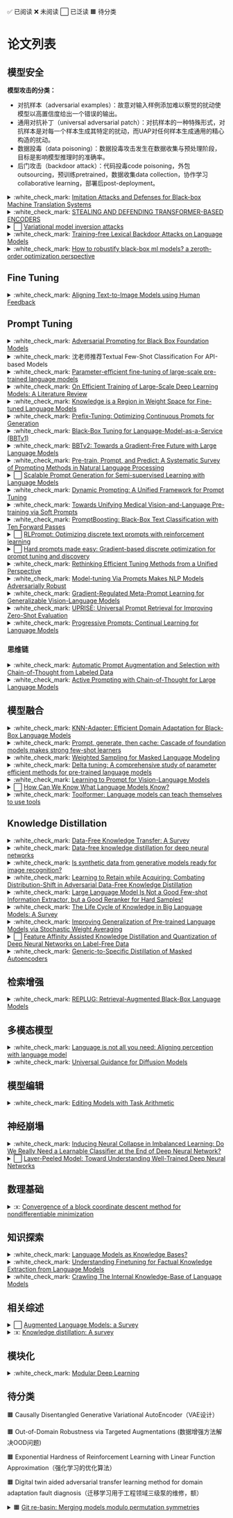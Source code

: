 :white_check_mark: 已阅读
:x: 未阅读
⬜ 已泛读
🟧 待分类


# 论文列表

## 模型安全

**模型攻击的分类：**
- 对抗样本（adversarial examples）：故意对输入样例添加难以察觉的扰动使模型以高置信度给出一个错误的输出。  
- 通用对抗补丁（universal adversarial patch）：对抗样本的一种特殊形式，对抗样本是对每一个样本生成其特定的扰动，而UAP对任何样本生成通用的精心构造的扰动。 
- 数据投毒（data poisoning）：数据投毒攻击发生在数据收集与预处理阶段，目标是影响模型推理时的准确率。 
- 后门攻击（backdoor attack）：代码投毒code poisoning，外包outsourcing，预训练pretrained，数据收集data collection，协作学习collaborative learning，部署后post-deployment。





<details>
<summary> :white_check_mark: <a href="https://arxiv.org/abs/2004.15015">Imitation Attacks and Defenses for Black-box Machine Translation Systems</a> </summary>
</details>

<details>
<summary> :white_check_mark: <a href="https://openreview.net/forum?id=LoJ6oXzc_P3">STEALING AND DEFENDING TRANSFORMER-BASED ENCODERS</a> </summary>
</details>  


<details>
<summary> ⬜ <a href="https://proceedings.neurips.cc/paper/2021/hash/50a074e6a8da4662ae0a29edde722179-Abstract.html">Variational model inversion attacks</a> </summary>
<br>
<blockquote>

**NIPS 2021**
关注模型反演(MI)攻击，即只能访问训练过的分类器的情况下恢复训练集，这篇属于是白盒攻击  

1.将模型反演(MI)攻击问题看作是一个变分推理(VI)问题  
2.使用一组深度规范化流来实现框架  

</blockquote>
</details>



<details>
<summary> :white_check_mark: <a href="https://dl.acm.org/doi/abs/10.1145/3543507.3583348">Training-free Lexical Backdoor Attacks on Language Models</a> </summary>
<br>
<blockquote>
**2023 WWW**
后门攻击介绍：Backdoor learning: A survey 

从分词器（tokenizer）的视角设计了一种无需训练的词法后门攻击(TFLexAttack)，主要思路就是直接把模型的分析器给改了，其他地方不动，将triggers秘密植入语言模型中，本文是用白盒攻击。  
- 策略1：TFLexAttack-substitution：通过标记替换操作给定单词的词汇嵌入
- 策略2：TFLexAttack-insertion：通过标记插入在上下文上修改给定单词
![](README.assets/backdoor.PNG)
![](README.assets/back-algorithm.PNG)


</blockquote>
</details>


<details>
<summary> :white_check_mark: <a href="https://arxiv.org/abs/2203.14195">How to robustify black-box ml models? a zeroth-order optimization perspective</a> </summary>
<br>
<blockquote>

建议查看前缀论文Zoo: Zeroth order optimization based black-box attacks to deep neural networks without training substitute models
**基于对抗训练（AT）的防御机制**
通过将去噪平滑(DS)与零阶优化(ZO)相结合，构建了一个可行的黑盒防御框架。然而，论文发现直接应用ZO优化使得防御无效且难以扩展。然后，提出了ZO-AE-DS，加上了自编码器(AE)来弥合FO和ZO优化之间的差距。
![](README.assets/ZO-AE-DS.PNG)
</blockquote>
</details>



##

## Fine Tuning

<details>
<summary> :white_check_mark: <a href="https://arxiv.org/abs/2302.12192">Aligning Text-to-Image Models using Human Feedback</a> </summary>

<br>
<blockquote>

**步骤：**
- 1.使用多个文本提示，基于图像生成模型生成多个图形，然后收集二进制的人类反馈。
- 2.基于CLIP输入：文本+图像，输出：人类反馈训练一个反馈（奖励）函数，反馈函数的损失由MSE和交叉熵损失组成
- 3.基于这个模型来微调生成模型，一个文本生成的多个图的评分用加权和处理后反向训练
损失函数：
$$\mathcal{L}(\theta)=\underset{(\mathbf{x}, \mathbf{z}) \sim \mathcal{D}^{\text {model }}}{\mathbb{E}}\left[-r_\phi(\mathbf{x}, \mathbf{z}) \log p_\theta(\mathbf{x} \mid \mathbf{z})\right]+\beta \underset{(\mathbf{x}, \mathbf{z}) \sim \mathcal{D}^{\text {pre }}}{\mathbb{E}}\left[-\log p_\theta(\mathbf{x} \mid \mathbf{z})\right]$$
损失函数第一项用我们自己设计的文本，反馈也用我们训练的，第二项用的是现有数据集，已经有标签了，不需要我们的反馈函数去打分，第二项就是为了防止过拟合的

**缺陷：**
图片生成的质量下降，原因可能是损失中第二项用到的数据量不够
![](README.assets/RLHF.PNG)
</blockquote>
</details>




##




## Prompt Tuning
<details>
<summary> :white_check_mark: <a href="https://arxiv.org/abs/2302.04237" target="_blank">Adversarial Prompting for Black Box Foundation Models</a> </summary>
<br>
<ul>
  <li>开发了一个框架，用于使用令牌空间投影运算符来查找对抗性提示。该算子将连续的单词嵌入空间与离散的令牌空间桥接起来，并能够使用黑盒攻击来找到对抗性提示。</li>
  <li>我们展示了我们的框架如何自动找到独立的或预先准备好的提示，这些提示会导致文本到图像模型输出特定的图像类。我们可以进一步找到排除与目标类相关的令牌的对抗性提示。</li>
  <li>我们的框架还可以找到改变非结构化文本生成的对抗性提示。例如，我们发现对抗性提示会鼓励积极情绪或增加生成文本中字母“q”的频率。</li>
</ul>
</details>


<details>
<summary> :white_check_mark: 沈老师推荐Textual Few-Shot Classification For API-based Models </summary>

</details>




<details>
<summary> :white_check_mark: <a href="https://www.nature.com/articles/s42256-023-00626-4">Parameter-efficient fine-tuning of large-scale pre-trained language models</a> </summary>
<blockquote>
<br>

**Fine-tuning的进阶升级版（冻结99%以上的参数进行任务适配），旨在全面分析delta-tuning（增量微调，使模型自适应变得低成本）的最新进展**  

1.delta-tuning可分为addition-based, specification-based and reparameterization-based methods.  
2.基于大型PLM中低内在维度的知识，我们表明delta调优本质上是一种关于解空间或函数空间的子空间优化方法。讨论证明了现有delta调谐方法的设计是合理的，并解释了实验中的一些现象。  
3.受深度学习和最优控制理论之间关系的启发，我们将delta调谐解释为PLM寻找最优控制器。我们提出了一个最优控制框架，该框架统一了不同的delta调整方法。我们的分析为delta调谐方法的新颖设计提供了理论参考。  


实验设计部分评估了vanilla fine-tuning（FT）和四种代表性的delta微调方法，包括提示微调（PT）、前缀微调（PF）、LoRA（LR）和适配器（AP）。   

**结论**：
本分析的重点是PLM的参数有效方法，即delta调谐。我们首先描述了这个问题，并提供了一个分类来系统地调查德尔塔调谐的发展。在经验证据的束缚下，我们提出了两个框架，从优化和最优控制的角度对delta调谐进行理论讨论。我们的讨论为delta调谐方法的新设计提供了理论参考，并有望激发对PLM模型自适应的更深入理解。从经验上讲，我们在100多项NLP任务中进行了广泛的实验，以公平地评估和探索组合性质、规模的影响和德尔塔调整的可转移性。就性能而言，delta调优可能略微落后于或相当于对各种任务的微调，并且随着模型的扩展，差距会缩小；就效率而言，delta调优可以显著减少存储空间和内存使用，并加速反向传播。总之，德尔塔调谐在刺激大型PLM方面显示出相当大的潜力，我们希望该范式能够得到进一步的理论研究和实证实践。
![](README.assets/image-20230430221334240.png)
![](README.assets/C4E863EF5887FCB856CC72BDC72_2D68437A_2136C.png)
</blockquote>

</details>





<details>
<summary> :white_check_mark: <a href="https://arxiv.org/abs/2304.03589">On Efficient Training of Large-Scale Deep Learning Models: A Literature Review</a> </summary>

<br>
<blockquote>
以数据为中心：包括数据集正则化、数据采样和以数据为中心的课程学习技术，可以显著降低数据样本的计算复杂度  
以模型为中心：包括基础模块加速、压缩训练、模型初始化和以模型为中心的课程学习技术，其重点是通过减少参数计算和提供更好的初始化来加速训练  
以优化为中心：包括学习率的选择、大批量的使用、有效目标的设计和模型平均技术，关注大规模模型的训练策略，提高模型的通用性  
预算训练：包括在资源受限情况下的一些独特的加速方法，例如对总迭代的限制  
以系统为中心：包括一些高效的分布式框架和开源库，为上述加速算法的实现提供足够的硬件支持
</blockquote>
</details>




<details>
<summary> :white_check_mark: <a href="https://arxiv.org/abs/2302.04863">Knowledge is a Region in Weight Space for Fine-tuned Language Models</a> </summary>
<br>
<blockquote>

**模型形成的权重空间有助于参数的寻找，深入了解了模型之间的关系，位于两个相似模型之间的模型可以获得两者的知识。**

</blockquote>
</details>











<details>
<summary> :white_check_mark: <a href="https://arxiv.org/abs/2101.00190">Prefix-Tuning: Optimizing Continuous Prompts for Generation</a> </summary>
<br>
<blockquote>

**Adapter-tuning简单易用，插入可训练模块**  
**Prefix-Tuning前缀调优：上游前缀控制一个下游LM，而下游LM保持不变，因此不同的前缀+相同LM可以实现多功能**  
Lightweight fine-tuning：（1）removing parameters，（2）summation tuning （3）Adapter tuning
![](README.assets/prefix.PNG)
</blockquote>
</details>


<details>
<summary> :white_check_mark: <a href="https://proceedings.mlr.press/v162/sun22e.html">Black-Box Tuning for Language-Model-as-a-Service (BBTv1)</a> </summary>
<br>
<blockquote>

**连续prompt的无梯度实现，基于随机嵌入DFO**  
本文为这种场景提供了一种解决方案（BBT），以在不访问模型参数和梯度的情况下完成通用语言理解任务，从而使大规模PTM能够更好地造福用户，也就是说结合parameter-efficient tuning和基于random embedding的非梯度优化算法，就使用推理API把下游任务做好的愿景。prompt的优化几乎是不耗费算力的，因此这一优化过程可以在任何终端设备进行，根本不需要GPU，所有算力需求集中在大模型服务端。此外，这种优化方式还解藕了优化过程和模型前向传播的复杂度，原本的梯度下降中，反向传播的时间和内存占用与模型前向传播成正比，随着模型越来越大，优化也变得越来越昂贵；而black-box tuning的优化过程本身不耗费什么时间和内存，且复杂度仅依赖于本征维度d的大小，与前向传播的复杂度无关。
**有意义的观点：Aghajanyan等人（2021）的经验表明，预训练模型参数越多，其本征维度反而越小，大规模预训练隐含地压缩了下游NLP任务的内在维度。**
</blockquote>
</details>


<details>
<summary> :white_check_mark: <a href="https://aclanthology.org/2022.emnlp-main.259/">BBTv2: Towards a Gradient-Free Future with Large Language Models</a> </summary>
<br>
<blockquote>

**在过去工作（Black-Box Tuning, ICML 2022）的基础上提出了BBTv2，使用深层 prompt 代替原有的输入层 prompt，并提出一种基于分治的无梯度优化方法对其进行交替优化，在多个少样本学习任务上仅优化千分之三的参数取得了和全参数微调相仿的性能。**
</blockquote>
</details>



<details>
<summary> :white_check_mark: <a href="https://dl.acm.org/doi/full/10.1145/3560815">Pre-train, Prompt, and Predict: A Systematic Survey of Prompting Methods in Natural Language Processing</a> </summary>
<br>
<blockquote>
NLP中完全监督的范式发挥的作用越来越小，目光逐渐转向了大模型和微调，微调又开始被提示工程所代替
1.基础的提示工程  
2.答案提示  
3.多提示学习  
4.提示感知方法  
http://pretrain.nlpedia.ai/  

prompting 更加依赖先验，而 fine-tuning 更加依赖后验

</blockquote>
</details>






<details>
<summary> ⬜ <a href="https://arxiv.org/abs/2302.09236">Scalable Prompt Generation for Semi-supervised Learning with Language Models</a> </summary>
<br>
<blockquote>

![](README.assets/SSL.PNG)

研究半监督学习下的提示设计，第一个在SSL设置中完全消除人工参与设计多个提示符和语言表达器的人，并获得与使用手动提示符和语言表达器的SoTA方法相似甚至更好的性能

</blockquote>
</details>










<details>
<summary> :white_check_mark: <a href="https://arxiv.org/abs/2303.02909">Dynamic Prompting: A Unified Framework for Prompt Tuning</a> </summary>
<br>
<blockquote>
为了填补这一空白，我们提出了动态提示(dynamic prompting)：位置、长度和提示表示都可以针对不同的任务和实例进行动态优化，使用SuperGlue作为benchmark。

prefixtuning (PFT) 和prompttuning (PT)，只调优不属于原始预训练模型的少数参数，以及稀疏调优只优化plm的偏差项。稀疏模块设计通过调整更少的参数，这些方法有时可以匹配传统的微调性能。  

![](README.assets/DP.PNG)

DP主要就是在输入x的前后都插入prompt  
首先，设计网络来分割prompt，一部分放在x前面，一部分放在x后面  
然后，设计合适的prompt长度  
最后，设计合适的prompt表示词


</blockquote>
</details>


<details>
<summary> :white_check_mark: <a href="https://arxiv.org/abs/2302.08958">Towards Unifying Medical Vision-and-Language
Pre-training via Soft Prompts</a> </summary>
<br>
<blockquote>
提出了PTUnifier，使医学预训练模型能够兼容不同模式的输入
</blockquote>
</details>





<details>
<summary> :white_check_mark: <a href="https://arxiv.org/abs/2212.09257">PromptBoosting: Black-Box Text Classification with Ten Forward Passes</a> </summary>
<br>
<blockquote>

**集成学习Boosting+Prompt，本文提出了PROMPTBOOSTING，首先建立小提示池,然后通过ADABOOST从这些提示中创建一组弱学习器并将它们集成在一起来实现优异的性能**

针对黑盒模型的无梯度提示优化技巧存在一些问题，比如需要对LMs进行大量的查询，考虑到预训练LMs不断增长的规模和计算成本，这是非常低效的，并且可能导致较大的近似误差  

![](README.assets/PROMPT_BOOSTING.PNG)
</blockquote>
</details>



<details>
<summary> ⬜ <a href="https://arxiv.org/abs/2205.12548">RLPrompt: Optimizing discrete text prompts with reinforcement learning</a> </summary>
<br>
<blockquote>

**基于强化学习的离散提示优化**
训练一个parameter-efficient policy network
</blockquote>
</details>



<details>
<summary> ⬜ <a href="https://arxiv.org/abs/2302.03668">Hard prompts made easy: Gradient-based discrete optimization for prompt tuning and discovery</a> </summary>
<br>
<blockquote>
提出一种基于梯度的优化方法，为文本到图像和文本到文本的应用生成鲁棒和灵活的硬文本提示。

1.作者提出一种通过高效的基于梯度的优化学习硬文本提示的简单方案，该方案改编自梯度重投影方案和针对量化网络的大规模离散优化文献  
2.所提出的方法在优化硬提示的过程中使用连续的"软"提示作为中间变量，从而实现了鲁棒的优化并促进了提示的探索和发现  
3.该方法被用于文本到图像和文本到文本的应用，学到的硬提示在图像生成和语言分类任务中都表现良好  

</blockquote>
</details>






<details>
<summary> :white_check_mark: <a href="https://arxiv.org/abs/2303.00690">Rethinking Efficient Tuning Methods from a Unified Perspective</a> </summary>
<br>
<blockquote>

(i)推导了主流PETL方法的并行形式（提示，Adapter，Prefix），它降低了耦合程度，并促进了大型预训练模型的参数高效部署。    
(ii)我们提出了一个统一的调优框架U-Tuning，它包含现有的PETL方法，并允许衍生新的方法。  
(iii)对迁移学习的全面研究证明了U-Tuning的通用性和强大性。  


将PTEL分为了MHA Based Tuning（包含了Prefix tuning和Prompt tuning）和FFN Based Tuning（Adapter tuning），如下图所示
![](README.assets/prefix+ada+pro.PNG)

U-tuning的设计遵循了冻结函数+可变部分的设计，因此可以延伸到多种适应性结构中去：  
$\boldsymbol{x}^{\prime}=\mathrm{OP}(\boldsymbol{x})+\mathrm{U}-\text { Tuner }(\boldsymbol{x})$  

</blockquote>
</details>





<details>
<summary> :white_check_mark: <a href="https://arxiv.org/abs/2303.07320">Model-tuning Via Prompts Makes NLP Models Adversarially Robust</a> </summary>
<br>
<blockquote>

**通过提示调优来实现全模型的微调来增强对抗鲁棒性（词语替换攻击）**


![](README.assets/MVP.PNG)

</blockquote>
</details>


<details>
<summary> :white_check_mark: <a href="https://arxiv.org/abs/2303.06571">Gradient-Regulated Meta-Prompt Learning for Generalizable Vision-Language Models</a> </summary>
<br>
<blockquote>


**多模态相关**

引入了一种新的梯度调节元提示学习(GRAM)框架，该框架仅使用未标记的图像-文本预训练数据，在元学习范式中联合元学习有效的软提示初始化以更好地适应和轻量级梯度调节功能以实现强跨域泛化
</blockquote>
</details>




<details>
<summary> :white_check_mark: <a href="https://arxiv.org/abs/2303.08518">UPRISE: Universal Prompt Retrieval for Improving Zero-Shot Evaluation</a> </summary>
<br>
<blockquote>

设计了一个轻量级的通用检索器UPRISE，给定一个Zero-Shot任务输入，该检索器可以自动从预先构建的数据池中检索提示（看上去是硬提示），原理是冻结LLM，然后通过模型输出来反向梯度优化检索器，然后训练好的检索器可以根据输入x选择合适的prompt插入到x前面，再一起输入LLM。文章提出跨模型（小模型到大模型）和跨任务（已有任务到没见过的任务）两种标准进行实验分析（在小模型GPT-Neo-2.7B上进行训练调优，然后在BLOOM-7.1B，OPT-66B，GPT3-175B上进行测试）。
![](README.assets/UPRISE.PNG)
![](README.assets/UPRISE2.PNG)

Method部分介绍了数据标签的构建方法，总体任务划分为text completion和multiple-choice两种，然后介绍了检索器的结构，微调和推理的方法。

![](README.assets/UP3.PNG)

</blockquote>
</details>



<details>
<summary> :white_check_mark: <a href="https://arxiv.org/abs/2301.12314">Progressive Prompts: Continual Learning for Language Models</a> </summary>
<br>
<blockquote>

**ICLR 2023**

**思路：**
在模型面对一连串任务的情况下，为每个任务单独设计训练一个Prompt,同时前面的任务的prompt也会结合进来，但是不会被训练，同时对于每一个任务训练prompt的时候，遵循的训练方法是训练的时候优化MLP，然后训练完之后，输入到下一个任务的prompt是$P_k^{\prime}$：
$$P_k^{\prime}=\operatorname{MLP}\left(P_k\right)+P_k$$

![](README.assets/PP.PNG)

</blockquote>
</details>


### 思维链

<details>
<summary> :white_check_mark: <a href="https://arxiv.org/abs/2302.12822">Automatic Prompt Augmentation and Selection with Chain-of-Thought from Labeled Data</a> </summary>
<br>
<blockquote>


**思维链系列开山作品：Chain of thought prompting elicits reasoning in large language models（NIPS 2022）**  
思维链可参考博客：https://zhuanlan.zhihu.com/p/620776904 

思维链是一系列的短句子，模仿了人类在回答问题时的思考和可能的推理过程。
![](README.assets/思维链开山.PNG)
第二篇Large Language Models are Zero-Shot Reasoners的发现很有趣

**回到本篇：**  
大多数 CoT 研究依赖于精心设计的人工注释理性链来提示语言模型，这对现实世界的应用提出了挑战。本文提出了一种新的策略Automate-CoT，它可以通过从一个小的标记数据集中自动增加理性链，然后修剪低质量的链来绕过人工标注思维链的过程。最后，它采用减少方差的策略梯度策略来估计语言模型中每个示例的重要性，从池中选择几个基本原理链的最佳组合用于形成思维链。  
核心内容：小型标注数据集 ——> 扩充推理链 ——> 删除低质推理链，构建候选池 ——> 选择示例组合 ——> 推理链提示  
实验结果：算术推理 (+2.7%)、常识推理 (+3.4%)、符号推理 (+3.2%) 和非推理任务(+2.5%)

</blockquote>
</details>


<details>
<summary> :white_check_mark: <a href="https://arxiv.org/abs/2302.12246">Active Prompting with Chain-of-Thought for Large Language Models</a> </summary>
<br>
<blockquote>

**思路：**
- 1.主动提示(Active-Prompt)通过特定任务的示例提示使大型语言模型自适应不同任务
- 2.采用基于不确定性的主动选择策略，选择最有用的问题进行标注
- 3.介绍了四种不同的不确定性估计策略：分歧、熵、方差和自信度

![](README.assets/ACTIVE-COT.PNG)

</blockquote>
</details>










##

## 模型融合


<details>
<summary> :white_check_mark: <a href="https://arxiv.org/abs/2302.10879">KNN-Adapter: Efficient Domain Adaptation for Black-Box Language Models</a> </summary>
<br>
<blockquote>


思路基于2019年的文章：https://arxiv.org/abs/1911.00172
k-Nearest将语言模型的输出与从目标域构建的数据存储中的topk最近匹配示例所做的预测相结合。这种组合允许模型在没有额外训练的情况下，通过将该领域的特定特征纳入其预测来适应新的目标领域。然而，检索增强域自适应的零样本特性常常导致有限的实用性，因为模型不是在目标域上训练的，而是仅基于在数据存储中可以找到的最近的示例来适应域。与在目标域上进行专门微调的模型相比，这可能会导致性能次优。  
**KNN-Adapter+LM**  
KNN-LM中插值系数和分布温度是固定的，本文的创新就在于通过学习根据要预测的令牌、当前上下文和从数据存储中检索到的邻居来调整两个关键参数，即插值系数$\lambda $和分布温度$t$，从而提高kNN-LM的域自适应性能。
![](README.assets/KNN.PNG)

</blockquote>
</details>


<details>
<summary> :white_check_mark: <a href="https://arxiv.org/abs/2303.02151">Prompt, generate, then cache: Cascade of foundation models makes strong few-shot learners</a> </summary>

**CVPR 2023  CaFo提出一种基础模型的级联，以纳入来自不同预训练范式的多样化知识，从而更好地进行少样本学习。**
融合了四个模型： 1.CLIP语言对比  2.DINO视觉对比  3.DALL-E图像生成  4.GPT3语言生成
CaFo：首先GPT-3生成文本输入用于提示CLIP，用DALL-E来生成更多可训练数据，并且引入了一个可学习的缓存模型来自适应地混合来自CLIP和DINO的预测，最终分类效果很好
</details>


<details>
<summary> :white_check_mark: <a href="https://arxiv.org/abs/2302.14225">Weighted Sampling for Masked Language Modeling</a> </summary>
<br>
<blockquote>

**提出了两种加权采样方法来缓解传统掩蔽语言建模中的频率偏差问题：频率加加权采样和动态加权采样，计算出来每个token的屏蔽概率。**  
**通过将加权采样应用于BERT，开发了一种新的PLM，即WSBERT。**
<!-- ![](README.assets/KNN.PNG) -->

</blockquote>
</details>


<details>
<summary> :white_check_mark: <a href="https://arxiv.org/abs/2203.06904">Delta tuning: A comprehensive study of parameter efficient methods for pre-trained language models</a> </summary>
<br>
<blockquote>

**内容和Parameter-efficient fine-tuning of large-scale pre-trained language models几乎相同**


</blockquote>
</details>





<details>
<summary> :white_check_mark: <a href="https://arxiv.org/abs/2109.01134">Learning to Prompt for Vision-Language Models</a> </summary>
<br>
<blockquote>

**研究Prompt在大型视觉-语言模型的应用，也是用自适应的上下文学习来提升对图片的分类精度。**
提供了两种实现来处理不同性质的任务:  
1.基于统一上下文，与所有类共享相同的上下文，并且在大多数类别上都能很好地工作，也就是unified context，不管样本是什么类别，其learnable context都是一样的。    
2.基于特定于类的上下文，每个类学习一组特定的上下文令牌，适合于一些细粒度的类别，class-specific context，每个类别都有自己特有的learnable context。  
损失使用交叉熵损失
![](README.assets/Coop.PNG)
</blockquote>
</details>



<details>
<summary> ⬜ <a href="https://direct.mit.edu/tacl/article/doi/10.1162/tacl_a_00324/96460">How Can We Know What Language Models Know?
</a> </summary>
<br>
<blockquote>

**研究prompt工程**

论文提出了基于挖掘（mining-based）和基于释义（paraphrasing-based）的方法来自动生成高质量和多样化的prompt，以及集成方法来组合来自不同提示的答案，用以更准确地估计LM中包含的知识，主要使用的数据集是LAMA。
</blockquote>
</details>


<details>
<summary> :white_check_mark: <a href="https://arxiv.org/abs/2302.04761">Toolformer: Language models can teach themselves to use tools</a> </summary>
<br>
<blockquote>

**基于自监督生成标签的方式，让语言模型可以自己决定什么时候使用外部工具，使用什么外部工具，怎么使用外部工具。**
![](README.assets/Toolformer.PNG)
</blockquote>
</details>





##
## Knowledge Distillation


<details>
<summary> :white_check_mark: <a href="https://arxiv.org/abs/2112.15278">Data-Free Knowledge Transfer: A Survey</a> </summary>
<br>
<blockquote>

**Data-Free Knowledge Transfer (DFKT)无数据知识迁移**  
1.Data-Free Knowledge Distillation (DFKD) 无数据知识蒸馏：将训练数据集的原始信息提取并传递到一个压缩学生模型中，知识传递,仍处于同一个任务下  
（1）噪声优化 （2）生成重建 （3）对抗探索  
应用方向：量化剪枝，增量学习，模型攻击
2.Source-(Data) Free Domain Adaptation (SFDA) 无数据领域自适应：通过目标数据查询和探索跨领域知识，两个模型的结构共享（就是参数不一样），面对不同的任务  
实现方法：（1）自监督训练：伪标签聚类；伪标签过滤 （2）虚拟源知识转移：源印象；风格迁移  
应用方向：语义分割，目标检测  

**未来研究方向**
1.更高效的数据重建  
2.适应性的知识迁移  
3.联合学习  
4.Transformer or GNN


</blockquote>
</details>



<details>
<summary> :white_check_mark: <a href="https://arxiv.org/abs/1710.07535">Data-free knowledge distillation for deep neural networks</a> </summary>
<br>
<blockquote>
提出了一种新的基于知识蒸馏[8]的神经网络压缩策略，而无需访问原始数据，提出了多种不同的教师网络的激活记录策略用来重建原始数据集，然后用重建的数据集去训练学生网络  
传统模型压缩：（1）权重量化 （2）网络修剪 （3）知识蒸馏  
在MNIST和CelebA上进行实验分析
</blockquote>
</details>


<details>
<summary> :white_check_mark: <a href="https://arxiv.org/abs/2210.07574">Is synthetic data from generative models ready for image recognition?</a> </summary>
<br>
<blockquote>

**ICLR**
用于图像识别的生成数据：  
1.传统仿真流水线生成的生成数据集（从图形引擎合成3D模型或场景的2D渲染）  
2.Diffusion，GAN生成模型合成得到

从生成数据角度出发对于零样本分类，少样本分类和预训练数据合成三个角度开展了实验分析，工作量大  
结论：合成数据可以促进image recognition，合成数据在预训练方面甚至超过imagenet。  
局限性：受限于资源无法计算更大尺寸的图片大小
</blockquote>
</details>

<details>
<summary> :white_check_mark: <a href="https://arxiv.org/abs/2302.14290">Learning to Retain while Acquiring: Combating Distribution-Shift in Adversarial Data-Free Knowledge Distillation</a> </summary>
<br>
<blockquote>

**GAN知识蒸馏 cvpr2023**

对抗生成网络 + 知识蒸馏 = 无数据知识蒸馏  
![](README.assets/无数据知识蒸馏.jpg)

主要处理的问题就是在学生网络更新的过程中的分布偏移  
1.提出了一种新的元学习启发的知识蒸馏中学生网络更新的策略，旨在保持学生在知识保留上的表现，同时从当前分布的样本中获取知识。  
2.策略在知识获取和知识保留之间强制执行隐式梯度对齐，也就是说提出的学生更新策略对这两个任务执行了一个共同的梯度方向，减少了两个目标之间的干扰。  
3.最后，本文通过在多个数据集上展示本文的方法与先前技术的广泛验证和比较来支持本文的假设。  
![](README.assets/元学习元训练.PNG)

![](README.assets/无数据知识蒸馏.PNG)

</blockquote>
</details>


<details>
<summary> :white_check_mark: <a href="https://arxiv.org/abs/2303.08559">Large Language Model Is Not a Good Few-shot Information Extractor,
but a Good Reranker for Hard Samples!</a> </summary>
<br>
<blockquote>

**信息抽取领域的大小模型协同**
问题：  
（1）在少样本IE任务中，Large-LM是否真的优于Small-LM?  
（2）更多的标注数据能否提高Large-LM和Small-LM?  
（3）LLMs和SLMs是否分别擅长处理不同类型的样本?  


思路：将小模型不太确定的测试样本再给大模型重新选择一下  
![](README.assets/large.PNG)
</blockquote>
</details>






<details>
<summary> :white_check_mark: <a href="https://arxiv.org/abs/2303.07616">The Life Cycle of Knowledge in Big Language Models: A Survey
</a> </summary>
<blockquote>

将预训练语言模型的知识生命周期划分为五个：  
**1.知识获取：关注模型怎么从文本中提取知识**
建模方法有：因果建模，掩码建模，Seq2Seq建模，去噪建模
**2.知识表示：关注知识怎么转化为模型的底层参数**  
分析方法有：基于梯度，基于因果，基于注意
**3.知识探索：评估当前包含不同类型知识的plm的效果。**  
**4.知识编辑：编辑或删除模型中的知识**  
约束微调，内存微调，元学习微调
**5.知识应用：从训练好的模型中提取可用的知识**



</blockquote>
</details>


<details>
<summary> :white_check_mark: <a href="https://arxiv.org/abs/2212.05956">Improving Generalization of Pre-trained Language Models via Stochastic Weight Averaging</a> </summary>
<br>
<blockquote>

**采用high constant learning rate下的随机加权平均(SWA)，一种鼓励收敛到更平坦的最小值的方法，以微调PLM，首次将SWA引入NLP领域**

SWA优点在于没有引入额外的计算成本，同时在紧凑型PLM的效果和SOTA KD方法相当

![](README.assets/SWA.PNG)

</blockquote>
</details>


<details>
<summary> ⬜ <a href="https://arxiv.org/abs/2302.14771">Feature Affinity Assisted Knowledge Distillation and Quantization of Deep Neural Networks on Label-Free Data</a> </summary>
<br>
<blockquote>

**设计了一种快速特征亲和损失（Fast Feature Affinity，FFA）用来提升知识蒸馏的效果**

**思路：**
不仅是将老师和学生在输出层的标签进行匹配，同时还要将他们中间阶段的特征图进行匹配

</blockquote>
</details>




<details>
<summary> :white_check_mark: <a href="https://arxiv.org/abs/2302.14771">Generic-to-Specific Distillation of Masked Autoencoders</a> </summary>
<br>
<blockquote>

**CVPR 2023**
提出了通用到特定的蒸馏(G2SD)，将任务不可知和任务特定的知识从MAE转移到轻量级的vit，为两阶段视觉模型蒸馏设定了坚实的基线  
实现方式：
第一阶段：MAE教师解码器中间层的隐藏特征输出用于指导学生模型的训练。  
第二阶段：对于特定任务的蒸馏，配备任务层的微调MAE向学生模型教授特定任务的知识(例如分类分数)。学生模型从前一个蒸馏阶段初始化，而任务层随机初始化。学生模型的预测被限制为与MAE的预测以及真实标签相一致。
![](README.assets/GS2D.PNG)
</blockquote>
</details>




##

## 检索增强


<details>
<summary> :white_check_mark: <a href="https://arxiv.org/abs/2301.12652">REPLUG: Retrieval-Augmented Black-Box Language Models</a> </summary>
<br>
<blockquote>

**处理生成文本中的事实性错误**

以往的白盒检索增强中一般是冻结检索器，优化大模型，也就是让LM适应retriever。

**思路:** 本文提出了一种黑盒式的检索增强组件REPLUG，优化检索组件，冻结大模型，让retriever适应LM，然后使用了一个集成的框架，其实就是把多个检索到的文档分别和输入x结合送到LM中，得到的结果再用权重的方式集成，老套路了。用余弦相似度去提取和x最接近的文本，然后分别结合x输入LM，得到集成结果，根据KL散度来训练检索器。
![](README.assets/Replug1.PNG)
![](README.assets/Replug2.PNG)

损失函数（检索似然和语言模型似然之间的KL散度）：
$$\mathcal{L}=\frac{1}{|\mathcal{B}|} \sum_{x \in \mathcal{B}} K L\left(P_R(d \mid x) \| Q_{\mathrm{LM}}(d \mid x, y)\right)$$

</blockquote>
</details>



##
## 多模态模型


<details>
<summary> :white_check_mark: <a href="https://arxiv.org/abs/2302.14045">Language is not all you need: Aligning perception with language model</a> </summary>
<br>
<blockquote>

**语言不是你需要的全部：对齐感知与语言模型，主要是针对多模态大模型的研究**
github链接：https://github.com/microsoft/unilm  


作者在Web规模的多模态语料库中从头开始训练Kosmos-1，语料库的内容包含了任意交错的文本和图像、图像-标题对以及文本数据

没有任何梯度更新或微调的情况下，在广泛的任务中评估了各种设置，包括零次学习、少次学习和多模态思维链的提示。

实验结果表明，Kosmos-1在以下方面效果较好：  
（1）语言理解、生成，甚至是无OCR的NLP（直接输入文档图像）  
（2）感知-语言任务，包括多模态对话、图像说明、视觉问答  
（3）视觉任务，例如带有说明的图像识别（通过文本指令指定分类）

</blockquote>
</details>


<details>
<summary> :white_check_mark: <a href="https://arxiv.org/abs/2302.07121">Universal Guidance for Diffusion Models</a> </summary>
<br>
<blockquote>

**实现多模态的Guidance指令来控制Diffusion Models**

Guided Image Generation：采用冻结的预训练扩散模型作为基础模型，修改采样方法，利用引导函数$f$的反馈来引导图像生成。
![](README.assets/通用制导算法.PNG)

</blockquote>
</details>

##
## 模型编辑



<details>
<summary> :white_check_mark: <a href="https://arxiv.org/abs/2212.04089">Editing Models with Task Arithmetic</a> </summary>
<br>
<blockquote>

**基于任务向量算术的模型编辑（ICLR 2023）**  
从非常有趣的角度进行模型权重的修改，原理上比较清晰，论文主要的工作是一直在做实验验证这些观点  

提出一种用任务向量编辑预训练模型的新方法，任务向量是通过将预训练模型权重减去该模型在任务中微调后权重而产生的。任务向量上的算术运算，如取负和相加，使得用户可修改和组合预训练模型的行为，也可以用来创建新的模型，在多个任务或由类比关系连接的任务上有更好的性能。这种方法高效易用，可实现无需额外推理成本的模型编辑。

使用方法：（1）删除特定向量来降低本模型在某方面的能力   （2）添加其他模型的任务向量增强本模型某方面能力  （3）通过类比（平行四边形法则）的方式让模型获得新能力（即使没有该方向的数据）

</blockquote>
</details>


##
## 神经崩塌

<details>
<summary> :white_check_mark: <a href="https://arxiv.org/abs/2203.09081">Inducing Neural Collapse in Imbalanced Learning: Do We Really Need a Learnable Classifier at the End of Deep Neural Network?</a> </summary>
<br>
<blockquote>

分析了神经崩塌问题，提出了一种全新的框架，把可训练线性分类器修改为一个训练过程中保持不变的随机初始化的 ETF simplex，训练过程中最后一层 classifier 不再需要 push 梯度，只需要 pull 梯度，同时证明了一个更好的收敛性质。

</blockquote>
</details>




<details>
<summary> ⬜ <a href="https://www.researchgate.net/publication/348927984_Layer-Peeled_Model_Toward_Understanding_Well-Trained_Deep_Neural_Networks#:~:text=In%20this%20paper%2C%20we%20introduce%20the%20Layer-Peeled%20Model%2Ca,suggests%2C%20this%20new%20model%20is%20derived%20by%20isolating">Layer-Peeled Model: Toward Understanding Well-Trained Deep Neural Networks</a> </summary>
<br>
<blockquote>
分层模型：理解训练有素的深度神经网络


</blockquote>
</details>
















##
## 数理基础

<details>
<summary> :x: <a href="https://www.csie.ntu.edu.tw/~b97058/tseng/papers/archive/bcr_jota.pdf">Convergence of a block coordinate descent method for nondifferentiable minimization</a> </summary>
<br>
<blockquote>



</blockquote>
</details>







##

## 知识探索

<details>
<summary> :white_check_mark: <a href="https://arxiv.org/abs/1909.01066">Language Models as Knowledge Bases?</a> </summary>
<br>
<blockquote>

**EMNLP**

该篇文章想要探索的问题是，通过在大型的文本语料上进行预训练，语言模型是否已经（或是有潜力）学习到并存储下了一些事实知识（主体-关系-客体形式的三元组或是问题-答案对）？  

针对这个问题，本文首先定义了一种判断语言模型是否包含某种知识的方法。以Bert作为例子，对于某个三元组（小明，出生在，上海），本文首先将这一知识通过模板转换为自然语言的形式—小明出生在[MASK]，如果Bert能够成功的预测出被[MASK]掉的词语，那么我们就认为Bert掌握了这一知识。

![](README.assets/EMNLP.PNG)

为了对预训练模型所包含的知识进行探索，本文进一步以上述完形填空的形式，从一些现有的知识源中构建了四个用于知识探测的数据集

实验部分，本文分别对两个单向的语言模型fairseq-fconv和Transformer-XL以及两个双向的语言模型ELMo和BERT进行了实验测试，使用$precision@k(p@k)$来表示模型预测的前K个词中，命中正确答案的准确率。结果表明，BERT-LARGE已经可以较为精确的对知识进行预测，这初步回答了该篇论文所提出的问题，语言模型中已经包含了相当数量的知识。

本文是较早对语言模型中包含的事实知识进行正式、系统化探索的论文，提出了将语言模型作为知识库这一概念，并构建了LAMA数据集用于对模型存储知识的能力进行评估。
</blockquote>
</details>




<details>
<summary> :white_check_mark: <a href="https://arxiv.org/abs/2301.11293">Understanding Finetuning for Factual Knowledge Extraction from Language Models</a> </summary>
<br>
<blockquote>


**知识提取相关**

**工作**：聚焦提取事实知识的语言模型微调过程，发现微调可能对知识提取产生负面影响，并提出了两套当前最优方案1：model mixing（将一个微调模型与一个零射击或少射击模型进行混合） and 2：mixture finetuning with the LM’s pre-training task（知识提取任务与LM的原始预训练任务的混合），以助于弥补负面影响并提高性能。

**背景**：此前在LM的研究上有一种新的知识图（Knowledge Graph，KG）构建范式，在这种范式中，LMs可以作为一种简单有效的管道，将网络上的异构数据源转换为结构化的KG表示，但是存在频率冲击（Frequency Shock）和范围转移（Range Shift）几种问题。


</blockquote>
</details>




<details>
<summary> :white_check_mark: <a href="https://arxiv.org/abs/2301.12810">Crawling The Internal Knowledge-Base of Language Models</a> </summary>
<br>
<blockquote>
目的是获得一个可解释和透明的表示，使人类能够检查LM知道什么，不知道什么，为什么会犯某些错误，以及LM编码的偏见是什么。

**贡献：**
- 1.设计了一个从LM中提取知识图谱（KG）方法
- 2.基于Prompt的方法将任务分解为多个子任务
![](README.assets/CRAW.PNG)
主要内容：
- 1.Relation Generation
- 2.Relation Paraphrasing
- 3.Object Generation
- 4.Learning to Output “Don’t Know”
- 5.Subject Paraphrasing
- 6.LMCRAWL
![](README.assets/CRAW-TABLE.PNG)



</blockquote>
</details>












##

## 相关综述


<details>
<summary> ⬜ <a href="https://arxiv.org/abs/2302.07842">Augmented Language Models: a Survey</a> </summary>
<br>
<blockquote>

**增强语言模型（ALM）**
LeCun参与的工作，系统归纳了语言模型的推理能力以及使用外部工具能力的工作（推理指将复杂任务分解为更简单的子任务，工具包括调用模块等），并指出这个方向有可能解决传统语言模型所面临的可解释性，一致性以及扩展性的问题。

- 观点1：大规模语言模型由于模型幻视等问题在大规模推广时受到限制，很多LLM的能力随着模型参数量增加到一定限度才会涌现，LLM的模型规模跟数据需求在很多情况下都是不符合实际的。

- 观点2：将ALM分为（1） Reason: 推理，将潜在复杂任务分解为简单子任务的能力，而这些子任务是语言模型可以自身解决或者调用其他工具解决。（2）Tool: 工具，语言模型通过规则或者特殊token调用外部模块的能力，包括检索外部信息的检索系统，或者可以调用机器手臂的工具等。（3）Act：行为，ALM调用的工具会对虚拟或者真实世界产生影响并观测到结果。

参照博客 https://zhuanlan.zhihu.com/p/611492200

</blockquote>
</details>



<details>
<summary> :x: <a href="https://arxiv.org/pdf/2006.05525.pdf">Knowledge distillation: A survey
</a> </summary>
<br>
<blockquote>

**IJCV 2021**

知识蒸馏由知识类型，蒸馏算法，师生架构三部分组成
![](README.assets/KD.PNG)


**根据使用到的知识阶段进行划分：**

- Response-Based Knowledge 只用最后一层logit
$$L_{\operatorname{Res} D}\left(p\left(z_t, T\right), p\left(z_s, T\right)\right)=\mathcal{L}_R\left(p\left(z_t, T\right), p\left(z_s, T\right)\right)$$

- Feature-Based Knowledge 还用到中间层特征
$$L_{F e a D}\left(f_t(x), f_s(x)\right)=\mathcal{L}_F\left(\Phi_t\left(f_t(x)\right), \Phi_s\left(f_s(x)\right)\right)$$

- Relation-Based Knowledge 基于关系的知识探索不同层或数据样本之间的关系
$$L_{\operatorname{RelD}}\left(F_t, F_s\right)=\mathcal{L}_{R^2}\left(\psi_t\left(t_i, t_j\right), \psi_s\left(s_i, s_j\right)\right)$$
![](README.assets/relation-based.PNG)



**根据教师学生模型是否同步更新进行划分：**

- 离线蒸馏
- 在线蒸馏
- 自我蒸馏


</blockquote>
</details>


## 

## 模块化


<details>
<summary> :white_check_mark: <a href="https://arxiv.org/abs/2302.11529">Modular Deep Learning
</a> </summary>
<br>
<blockquote>

**关于模块化迁移学习的survey**

- 观点1：多任务微调中，来自不同任务的学习信号可能会相互负向干扰。
- 观点2：模块化深度学习通过将计算与路由分离，并在本地更新模块来实现正向迁移和系统性泛化；
- 观点3：该框架由自主参数高效模块组成，信息有条件地被路由到模块的子集，随后被聚合；
- 观点4：模块化还有其他用途，包括扩展语言模型、因果推理、程序归纳和强化学习中的规划；
- 观点5：模块化深度学习已经成功地部署在具体的应用中，如跨语言和跨模态的知识转移。

**总结:**  
模块化深度学习提供了一种很有前途的解决方案，可以开发出专门针对多个任务而没有负面干扰的模型，并且可以系统性泛化到非相同分布的任务。
</blockquote>
</details>






##

## 待分类

🟧 Causally Disentangled Generative Variational AutoEncoder（VAE设计）


🟧 Out-of-Domain Robustness via Targeted Augmentations (数据增强方法解决OOD问题)


🟧 Exponential Hardness of Reinforcement Learning with Linear Function Approximation（强化学习的优化算法）

🟧 Digital twin aided adversarial transfer learning method for domain adaptation fault diagnosis（迁移学习用于工程领域三级泵的维修，额）


<details>
<summary> 🟧 <a href="https://arxiv.org/abs/2209.04836">Git re-basin: Merging models modulo permutation symmetries</a> </summary>
<br>
<blockquote>

**合并模型的模排列对称性:**

深度学习的成功归功于我们能够相对轻松地解决某些大规模的非凸优化问题。尽管非凸优化是 NP 难的，但简单的算法（通常是SGD的变体）在实践中拟合大型神经网络时表现出令人惊讶的有效性。在考虑了隐藏单元所有可能的排列对称性之后，我们认为神经网络损失包含（几乎）一个单一的极值点。我们引入了三种算法来置换一个模型的单元，使它们与参考模型的单元对齐。这种转换产生了一组功能等效的权重，它们位于参考模型附近的近似凸极值点中。在实验上，我们在各种模型架构和数据集中展示了单极值点现象，包括首次（据我们所知）在 CIFAR-10 和 CIFAR-100 上独立训练的 ResNet 模型之间的零障碍线性模式连接性演示。此外，我们还发现了将模型宽度和训练时间与各种模型和数据集的模式连通性相关的有趣现象。最后，我们讨论了单极值点理论的缺点，包括线性模式连通性假设的反例。


**偏理论的深度学习训练优化研究**

</blockquote>
</details>


